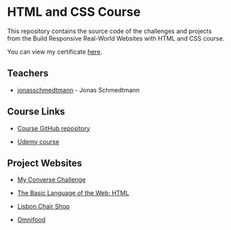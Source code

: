 # HTML and CSS Course

This repository contains the source code of the challenges and projects from the Build Responsive Real-World Websites with HTML and CSS course.

You can view my certificate [here](https://www.udemy.com/certificate/UC-9bb649ac-eaf4-4e97-b598-ff4619517e7d/).

## Teachers

- [jonasschmedtmann](https://github.com/jonasschmedtmann) - Jonas Schmedtmann

## Course Links

- [Course GitHub repository](https://github.com/jonasschmedtmann/html-css-course)

- [Udemy course](https://www.udemy.com/course/design-and-develop-a-killer-website-with-html5-and-css3/)

## Project Websites

- [My Converse Challenge](https://ralvarezdev-challenge-converse.netlify.app/)

- [The Basic Language of the Web: HTML](https://ralvarezdev-article.netlify.app/)

- [Lisbon Chair Shop](https://ralvarezdev-web-design.netlify.app/)

- [Omnifood](https://ralvarezdev-omnifood.netlify.app/)